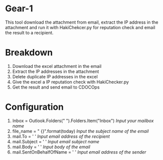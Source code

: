 # Gear-1
This tool download the attachment from email, extract the IP address in the attachment and run it with HakiChekcer.py for reputation check and email the result to a recipient.

# Breakdown
1. Download the excel attachment in the email
2. Extract the IP addresses in the attachment
3. Delete duplicate IP addresses in the excel
4. Give the excel a IP reputation check with HakiChecker.py
5. Get the result and send email to CDOCOps

# Configuration
1. Inbox = Outlook.Folders(" ").Folders.Item("Inbox")            *Input your mailbox name*
2. file_name = " {}".format(today)    *Input the subject name of the email*
3. mail.To = ' '      *Input email address of the recipient*
4. mail.Subject = ' '     *Input email subject name*
5. mail.Body = ' '      *Input body of the email*
6. mail.SentOnBehalfOfName = ' '      *Input email address of the sender*
